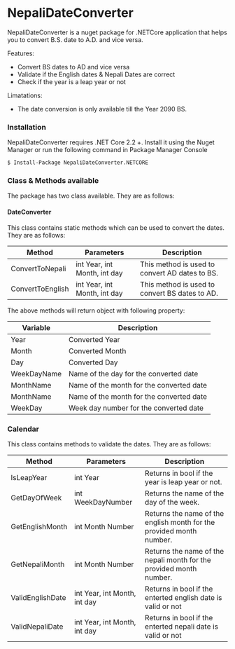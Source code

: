 # NepaliDateConverter

NepaliDateConverter is a nuget package for .NETCore application that helps you to convert B.S. date to A.D. and vice versa.

Features:
  - Convert BS dates to AD and vice versa
  - Validate if the English dates & Nepali Dates are correct
  - Check if the year is a leap year or not

Limatations:
 - The date conversion is only available till the Year 2090 BS.

### Installation
NepaliDateConverter requires .NET Core 2.2 +. Install it using the Nuget Manager or run the following command in Package Manager Console

```sh
$ Install-Package NepaliDateConverter.NETCORE
```
### Class & Methods available
The package has two class available. They are as follows:
#### DateConverter
This class contains static methods which can be used to convert the dates. They are as follows:

| Method | Parameters | Description |
| ------ | ------ | ------ |
| ConvertToNepali | int Year, int Month, int day | This method is used to convert AD dates to BS.|
| ConvertToEnglish | int Year, int Month, int day | This method is used to convert BS dates to AD.|

The above methods will return object with following property:

| Variable | Description |
| ------ | ------ |
| Year | Converted Year |
| Month | Converted Month |
| Day | Converted Day |
| WeekDayName | Name of the day for the converted date |
| MonthName | Name of the month for the converted date |
| MonthName | Name of the month for the converted date |
| WeekDay | Week day number for the converted date |

### Calendar
This class contains methods to validate the dates. They are as follows:

| Method | Parameters | Description |
| ------ | ------ | ------ |
| IsLeapYear | int Year | Returns in bool if the year is leap year or not. |
| GetDayOfWeek | int WeekDayNumber | Returns the name of the day of the week. |
| GetEnglishMonth | int Month Number | Returns the name of the english month for the provided month number. |
| GetNepaliMonth | int Month Number | Returns the name of the nepali month for the provided month number. |
| ValidEnglishDate | int Year, int Month, int day | Returns in bool if the enterted english date is valid or not |
| ValidNepaliDate | int Year, int Month, int day | Returns in bool if the enterted nepali date is valid or not |

